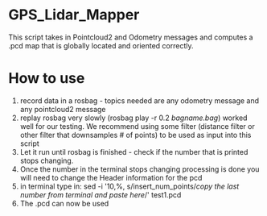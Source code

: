 # GPS_Lidar_Mapper
This script takes in Pointcloud2 and Odometry messages and computes a .pcd map that is globally located and oriented correctly.

# How to use
1. record data in a rosbag - topics needed are any odometry message and any pointcloud2 message
2. replay rosbag very slowly (rosbag play -r 0.2 *bagname.bag*) worked well for our testing.
  We recommend using some filter (distance filter or other filter that downsamples # of points) to be used as input into this script
3. Let it run until rosbag is finished - check if the number that is printed stops changing. 
4. Once the number in the terminal stops changing processing is done you will need to change the Header information for the pcd 
5. in terminal type in: sed -i '10,%, s/insert_num_points/*copy the last number from terminal and paste here*/' test1.pcd 
6. The .pcd can now be used
